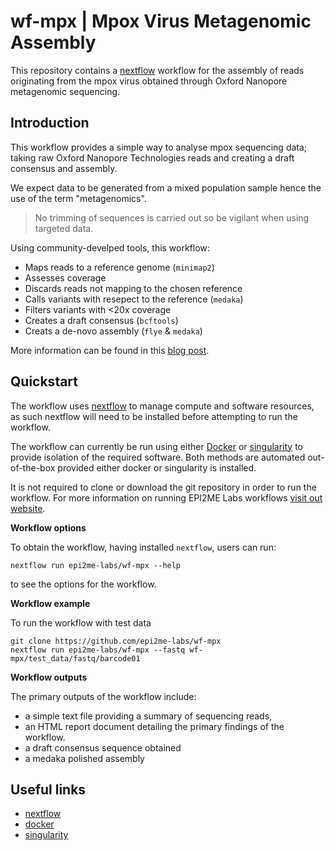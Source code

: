 # wf-mpx | Mpox Virus Metagenomic Assembly

This repository contains a [nextflow](https://www.nextflow.io/) workflow for the
assembly of reads originating from the mpox virus obtained through
Oxford Nanopore metagenomic sequencing.
## Introduction

This workflow provides a simple way to analyse mpox sequencing data; taking
raw Oxford Nanopore Technologies reads and creating a draft consensus and assembly.

We expect data to be generated from a mixed population sample hence the use of the term "metagenomics".

> No trimming of sequences is carried out so be vigilant when using targeted data.

Using community-develped tools, this workflow:
* Maps reads to a reference genome (`minimap2`)
* Assesses coverage
* Discards reads not mapping to the chosen reference
* Calls variants with resepect to the reference (`medaka`)
* Filters variants with <20x coverage
* Creates a draft consensus (`bcftools`)
* Creats a de-novo assembly (`flye` & `medaka`)

More information can be found in this [blog post](https://labs.epi2me.io/basic-mpox-workflow).
## Quickstart

The workflow uses [nextflow](https://www.nextflow.io/) to manage compute and
software resources, as such nextflow will need to be installed before attempting
to run the workflow.

The workflow can currently be run using either
[Docker](https://www.docker.com/products/docker-desktop) or
[singularity](https://docs.sylabs.io/guides/3.0/user-guide/index.html) to provide isolation of
the required software. Both methods are automated out-of-the-box provided
either docker or singularity is installed.

It is not required to clone or download the git repository in order to run the workflow.
For more information on running EPI2ME Labs workflows [visit out website](https://labs.epi2me.io/wfindex).

**Workflow options**

To obtain the workflow, having installed `nextflow`, users can run:

```
nextflow run epi2me-labs/wf-mpx --help
```

to see the options for the workflow.

**Workflow example**

To run the workflow with test data

```
git clone https://github.com/epi2me-labs/wf-mpx
nextflow run epi2me-labs/wf-mpx --fastq wf-mpx/test_data/fastq/barcode01
```

**Workflow outputs**

The primary outputs of the workflow include:

* a simple text file providing a summary of sequencing reads,
* an HTML report document detailing the primary findings of the workflow.
* a draft consensus sequence obtained
* a medaka polished assembly
## Useful links

* [nextflow](https://www.nextflow.io/)
* [docker](https://www.docker.com/products/docker-desktop)
* [singularity](https://docs.sylabs.io/guides/3.0/user-guide/index.html)
